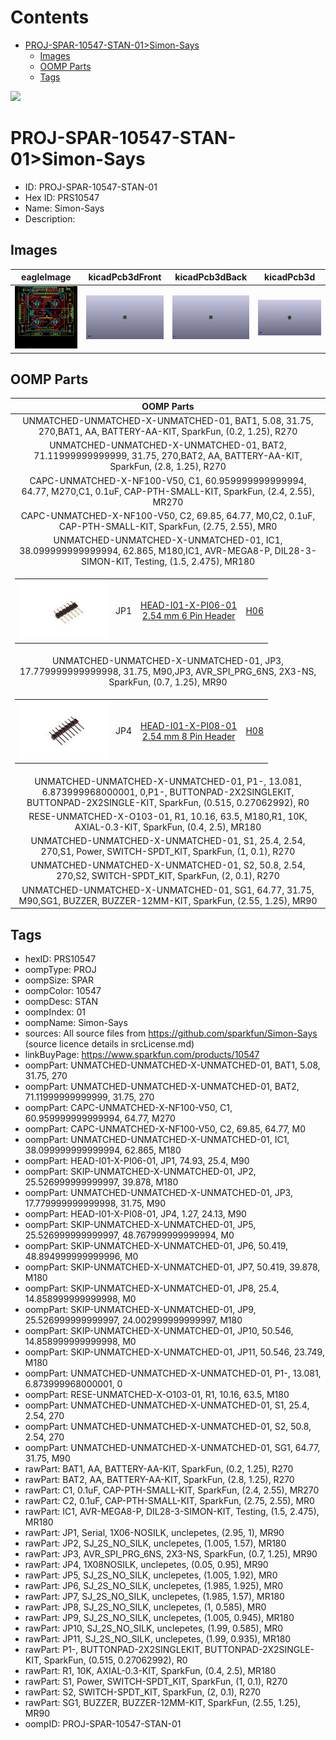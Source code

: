 



Contents
========

* [PROJ-SPAR-10547-STAN-01>Simon-Says](#proj-spar-10547-stan-01simon-says)
	* [Images](#images)
	* [OOMP Parts](#oomp-parts)
	* [Tags](#tags)
  
![][im]
# PROJ-SPAR-10547-STAN-01>Simon-Says

- ID: PROJ-SPAR-10547-STAN-01
- Hex ID: PRS10547
- Name: Simon-Says
- Description: 

## Images
  
  

|eagleImage|kicadPcb3dFront|kicadPcb3dBack|kicadPcb3d|
| :---: | :---: | :---: | :---: |
|[![eagleImage](eagleImage_140.png)](eagleImage_600.png)|[![kicadPcb3dFront](kicadPcb3dFront_140.png)](kicadPcb3dFront_600.png)|[![kicadPcb3dBack](kicadPcb3dBack_140.png)](kicadPcb3dBack_600.png)|[![kicadPcb3d](kicadPcb3d_140.png)](kicadPcb3d_600.png)|

## OOMP Parts
  

|OOMP Parts|
| :---: |
|UNMATCHED-UNMATCHED-X-UNMATCHED-01, BAT1, 5.08, 31.75, 270,BAT1, AA, BATTERY-AA-KIT, SparkFun, (0.2, 1.25), R270|
|UNMATCHED-UNMATCHED-X-UNMATCHED-01, BAT2, 71.11999999999999, 31.75, 270,BAT2, AA, BATTERY-AA-KIT, SparkFun, (2.8, 1.25), R270|
|CAPC-UNMATCHED-X-NF100-V50, C1, 60.959999999999994, 64.77, M270,C1, 0.1uF, CAP-PTH-SMALL-KIT, SparkFun, (2.4, 2.55), MR270|
|CAPC-UNMATCHED-X-NF100-V50, C2, 69.85, 64.77, M0,C2, 0.1uF, CAP-PTH-SMALL-KIT, SparkFun, (2.75, 2.55), MR0|
|UNMATCHED-UNMATCHED-X-UNMATCHED-01, IC1, 38.099999999999994, 62.865, M180,IC1, AVR-MEGA8-P, DIL28-3-SIMON-KIT, Testing, (1.5, 2.475), MR180|
|<table><tr><td>![HEAD-I01-X-PI06-01](https://raw.githubusercontent.com/oomlout/oomlout_OOMP_parts/main/HEAD-I01-X-PI06-01/image_140.jpg)</td><td> JP1</td><td>[HEAD-I01-X-PI06-01<br>2.54 mm 6 Pin Header](https://github.com/oomlout/oomlout_OOMP_parts/tree/main/HEAD-I01-X-PI06-01/)</td><td>[H06](https://github.com/oomlout/oomlout_OOMP_parts/tree/main/HEAD-I01-X-PI06-01/)</td></tr></table>|
|UNMATCHED-UNMATCHED-X-UNMATCHED-01, JP3, 17.779999999999998, 31.75, M90,JP3, AVR_SPI_PRG_6NS, 2X3-NS, SparkFun, (0.7, 1.25), MR90|
|<table><tr><td>![HEAD-I01-X-PI08-01](https://raw.githubusercontent.com/oomlout/oomlout_OOMP_parts/main/HEAD-I01-X-PI08-01/image_140.jpg)</td><td> JP4</td><td>[HEAD-I01-X-PI08-01<br>2.54 mm 8 Pin Header](https://github.com/oomlout/oomlout_OOMP_parts/tree/main/HEAD-I01-X-PI08-01/)</td><td>[H08](https://github.com/oomlout/oomlout_OOMP_parts/tree/main/HEAD-I01-X-PI08-01/)</td></tr></table>|
|UNMATCHED-UNMATCHED-X-UNMATCHED-01, P1-, 13.081, 6.873999968000001, 0,P1-, BUTTONPAD-2X2SINGLEKIT, BUTTONPAD-2X2SINGLE-KIT, SparkFun, (0.515, 0.27062992), R0|
|RESE-UNMATCHED-X-O103-01, R1, 10.16, 63.5, M180,R1, 10K, AXIAL-0.3-KIT, SparkFun, (0.4, 2.5), MR180|
|UNMATCHED-UNMATCHED-X-UNMATCHED-01, S1, 25.4, 2.54, 270,S1, Power, SWITCH-SPDT_KIT, SparkFun, (1, 0.1), R270|
|UNMATCHED-UNMATCHED-X-UNMATCHED-01, S2, 50.8, 2.54, 270,S2, SWITCH-SPDT_KIT, SparkFun, (2, 0.1), R270|
|UNMATCHED-UNMATCHED-X-UNMATCHED-01, SG1, 64.77, 31.75, M90,SG1, BUZZER, BUZZER-12MM-KIT, SparkFun, (2.55, 1.25), MR90|

## Tags

- hexID: PRS10547
- oompType: PROJ
- oompSize: SPAR
- oompColor: 10547
- oompDesc: STAN
- oompIndex: 01
- oompName: Simon-Says
- sources: All source files from https://github.com/sparkfun/Simon-Says (source licence details in srcLicense.md)
- linkBuyPage: https://www.sparkfun.com/products/10547
- oompPart: UNMATCHED-UNMATCHED-X-UNMATCHED-01, BAT1, 5.08, 31.75, 270
- oompPart: UNMATCHED-UNMATCHED-X-UNMATCHED-01, BAT2, 71.11999999999999, 31.75, 270
- oompPart: CAPC-UNMATCHED-X-NF100-V50, C1, 60.959999999999994, 64.77, M270
- oompPart: CAPC-UNMATCHED-X-NF100-V50, C2, 69.85, 64.77, M0
- oompPart: UNMATCHED-UNMATCHED-X-UNMATCHED-01, IC1, 38.099999999999994, 62.865, M180
- oompPart: HEAD-I01-X-PI06-01, JP1, 74.93, 25.4, M90
- oompPart: SKIP-UNMATCHED-X-UNMATCHED-01, JP2, 25.526999999999997, 39.878, M180
- oompPart: UNMATCHED-UNMATCHED-X-UNMATCHED-01, JP3, 17.779999999999998, 31.75, M90
- oompPart: HEAD-I01-X-PI08-01, JP4, 1.27, 24.13, M90
- oompPart: SKIP-UNMATCHED-X-UNMATCHED-01, JP5, 25.526999999999997, 48.767999999999994, M0
- oompPart: SKIP-UNMATCHED-X-UNMATCHED-01, JP6, 50.419, 48.894999999999996, M0
- oompPart: SKIP-UNMATCHED-X-UNMATCHED-01, JP7, 50.419, 39.878, M180
- oompPart: SKIP-UNMATCHED-X-UNMATCHED-01, JP8, 25.4, 14.858999999999998, M0
- oompPart: SKIP-UNMATCHED-X-UNMATCHED-01, JP9, 25.526999999999997, 24.002999999999997, M180
- oompPart: SKIP-UNMATCHED-X-UNMATCHED-01, JP10, 50.546, 14.858999999999998, M0
- oompPart: SKIP-UNMATCHED-X-UNMATCHED-01, JP11, 50.546, 23.749, M180
- oompPart: UNMATCHED-UNMATCHED-X-UNMATCHED-01, P1-, 13.081, 6.873999968000001, 0
- oompPart: RESE-UNMATCHED-X-O103-01, R1, 10.16, 63.5, M180
- oompPart: UNMATCHED-UNMATCHED-X-UNMATCHED-01, S1, 25.4, 2.54, 270
- oompPart: UNMATCHED-UNMATCHED-X-UNMATCHED-01, S2, 50.8, 2.54, 270
- oompPart: UNMATCHED-UNMATCHED-X-UNMATCHED-01, SG1, 64.77, 31.75, M90
- rawPart: BAT1, AA, BATTERY-AA-KIT, SparkFun, (0.2, 1.25), R270
- rawPart: BAT2, AA, BATTERY-AA-KIT, SparkFun, (2.8, 1.25), R270
- rawPart: C1, 0.1uF, CAP-PTH-SMALL-KIT, SparkFun, (2.4, 2.55), MR270
- rawPart: C2, 0.1uF, CAP-PTH-SMALL-KIT, SparkFun, (2.75, 2.55), MR0
- rawPart: IC1, AVR-MEGA8-P, DIL28-3-SIMON-KIT, Testing, (1.5, 2.475), MR180
- rawPart: JP1, Serial, 1X06-NOSILK, unclepetes, (2.95, 1), MR90
- rawPart: JP2, SJ_2S_NO_SILK, unclepetes, (1.005, 1.57), MR180
- rawPart: JP3, AVR_SPI_PRG_6NS, 2X3-NS, SparkFun, (0.7, 1.25), MR90
- rawPart: JP4, 1X08NOSILK, unclepetes, (0.05, 0.95), MR90
- rawPart: JP5, SJ_2S_NO_SILK, unclepetes, (1.005, 1.92), MR0
- rawPart: JP6, SJ_2S_NO_SILK, unclepetes, (1.985, 1.925), MR0
- rawPart: JP7, SJ_2S_NO_SILK, unclepetes, (1.985, 1.57), MR180
- rawPart: JP8, SJ_2S_NO_SILK, unclepetes, (1, 0.585), MR0
- rawPart: JP9, SJ_2S_NO_SILK, unclepetes, (1.005, 0.945), MR180
- rawPart: JP10, SJ_2S_NO_SILK, unclepetes, (1.99, 0.585), MR0
- rawPart: JP11, SJ_2S_NO_SILK, unclepetes, (1.99, 0.935), MR180
- rawPart: P1-, BUTTONPAD-2X2SINGLEKIT, BUTTONPAD-2X2SINGLE-KIT, SparkFun, (0.515, 0.27062992), R0
- rawPart: R1, 10K, AXIAL-0.3-KIT, SparkFun, (0.4, 2.5), MR180
- rawPart: S1, Power, SWITCH-SPDT_KIT, SparkFun, (1, 0.1), R270
- rawPart: S2, SWITCH-SPDT_KIT, SparkFun, (2, 0.1), R270
- rawPart: SG1, BUZZER, BUZZER-12MM-KIT, SparkFun, (2.55, 1.25), MR90
- oompID: PROJ-SPAR-10547-STAN-01



[im]: kicadPcb3d_450.png
